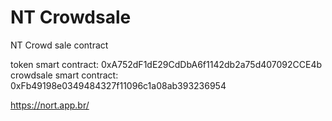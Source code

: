 # NT Crowdsale

NT Crowd sale contract


token smart contract: 0xA752dF1dE29CdDbA6f1142db2a75d407092CCE4b
crowdsale smart contract: 0xFb49198e0349484327f11096c1a08ab393236954

https://nort.app.br/
